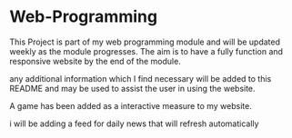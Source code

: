 # Web-Programming

This Project is part of my web programming module and will be updated weekly as the module progresses.
The aim is to have a fully function and responsive website by the end of the module.

any additional information which I find necessary will be added to this README and may be used to assist the user in using the website.

A game has been added as a interactive measure to my website.

i will be adding a feed for daily news that will refresh automatically
